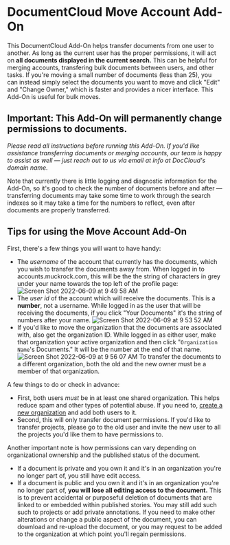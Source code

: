 
# DocumentCloud Move Account Add-On

This DocumentCloud Add-On helps transfer documents from one user to another. As long as the current user has the proper permissions, it will act on __all documents displayed in the current search.__ This can be helpful for merging accounts, transfering bulk documents between users, and other tasks. If you're moving a small number of documents (less than 25), you can instead simply select the documents you want to move and click "Edit" and "Change Owner," which is faster and provides a nicer interface. This Add-On is useful for bulk moves.

## Important: This Add-On will permanently change permissions to documents.

*Please read all instructions before running this Add-On. If you'd like assistance transferring documents or merging accounts, our team is happy to assist as well — just reach out to us via email at info at DocCloud's domain name.*

Note that currently there is little logging and diagnostic information for the Add-On, so it's good to check the number of documents before and after — transferring documents may take some time to work through the search indexes so it may take a time for the numbers to reflect, even after documents are properly transferred.

## Tips for using the Move Account Add-On

First, there's a few things you will want to have handy:

* The *username* of the account that currently has the documents, which you wish to transfer the documents away from. When logged in to accounts.muckrock.com, this will be the the string of characters in grey under your name towards the top left of the profile page:
![Screen Shot 2022-06-09 at 9 49 58 AM](https://user-images.githubusercontent.com/136939/172863294-124b9dc1-a6f6-4a79-8c22-46a0e6580174.png)
* The *user id* of the account which will receive the documents. This is a __number__, not a username. While logged in as the user that will be receiving the documents, if you click "Your Documents" it's the string of numbers after your name.
![Screen Shot 2022-06-09 at 9 53 52 AM](https://user-images.githubusercontent.com/136939/172864148-bdc1428d-a833-4eba-afd5-1d67589e1347.png)
* If you'd like to move the organization that the documents are associated with, also get the organization ID. While logged in as either user, make that organization your active organization and then click "`Organization Name`'s Documents." It will be the number at the end of that name.
![Screen Shot 2022-06-09 at 9 56 07 AM](https://user-images.githubusercontent.com/136939/172864645-2f0c2a69-e0fa-459f-bfce-5d6af50f5729.png)
To transfer the documents to a different organization, both the old and the new owner must be a member of that organization.

A few things to do or check in advance:

* First, both users *must* be in at least one shared organization. This helps reduce spam and other types of potential abuse. If you need to, [create a new organization](https://accounts.muckrock.com/organizations/) and add both users to it.
* Second, this will only transfer document permissions. If you'd like to transfer projects, please go to the old user and invite the new user to all the projects you'd like them to have permissions to.

Another important note is how permissions can vary depending on organizational ownership and the published status of the document.

* If a document is private and you own it and it's in an organization you're no longer part of, you still have edit access.
* If a document is public and you own it and it's in an organization you're no longer part of, __you will lose all editing access to the document.__ This is to prevent accidental or purposeful deletion of documents that are linked to or embedded within published stories. You may still add such such to projects or add private annotations. If you need to make other alterations or change a public aspect of the document, you can download and re-upload the document, or you may request to be added to the organization at which point you'll regain permissions.
